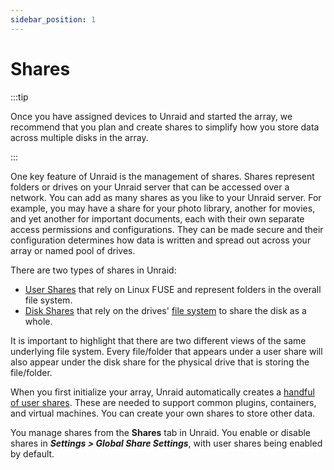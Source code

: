 ```yaml
---
sidebar_position: 1
---
```


# Shares

:::tip

Once you have assigned devices to Unraid and started the array, we recommend that you plan and create shares to simplify how you store data across multiple disks in the array.

:::

One key feature of Unraid is the management of shares. Shares represent folders or drives on your Unraid server that can be accessed over a network. You can add as many shares as you like to your Unraid server. For example, you may have a share for your photo library, another for movies, and yet another for important documents, each with their own separate access permissions and configurations. They can be made secure and their configuration determines how data is written and spread out across your array or named pool of drives.

There are two types of shares in Unraid:

* [User Shares](./user-shares.md) that rely on Linux FUSE and represent folders in the overall file system.
* [Disk Shares](./disk-shares.md) that rely on the drives' [file system](https://docs.unraid.net/unraid-os/manual/storage-management#creating-a-file-system-format) to share the disk as a whole.

It is important to highlight that there are two different views of the same underlying file system. Every file/folder that appears under a user share will also appear under the disk share for the physical drive that is storing the file/folder.

When you first initialize your array, Unraid automatically creates a [handful of user shares](./user-shares.md#default-shares). These are needed to support common plugins, containers, and virtual machines. You can create your own shares to store other data.

You manage shares from the **Shares** tab in Unraid. You enable or disable shares in ***Settings > Global Share Settings***, with user shares being enabled by default.
